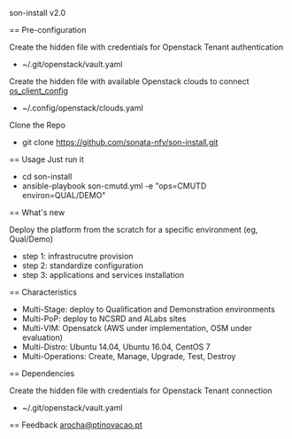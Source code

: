 son-install v2.0

== Pre-configuration

Create the hidden file with credentials for Openstack Tenant authentication
* ~/.git/openstack/vault.yaml

Create the hidden file with available Openstack clouds to connect [os_client_config](http://docs.openstack.org/developer/os-client-config/) 
* ~/.config/openstack/clouds.yaml

Clone the Repo
* git clone https://github.com/sonata-nfv/son-install.git

== Usage
Just run it
* cd son-install
* ansible-playbook son-cmutd.yml -e "ops=CMUTD environ=QUAL/DEMO"


== What's new

Deploy the platform from the scratch for a specific environment (eg, Qual/Demo)
* step 1: infrastrucutre provision
* step 2: standardize configuration
* step 3: applications and services installation

== Characteristics

* Multi-Stage: deploy to Qualification and Demonstration environments
* Multi-PoP: deploy to NCSRD and ALabs sites
* Multi-VIM: Opensatck (AWS under implementation, OSM under evaluation)
* Multi-Distro: Ubuntu 14.04, Ubuntu 16.04, CentOS 7
* Multi-Operations: Create, Manage, Upgrade, Test, Destroy

== Dependencies

Create the hidden file with credentials for Openstack Tenant connection
* ~/.git/openstack/vault.yaml


== Feedback
arocha@ptinovacao.pt
